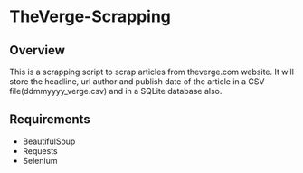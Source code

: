 # TheVerge-Scrapping

## Overview
This is a scrapping script to scrap articles from theverge.com website. It will store the headline, url author and publish date of the article in a CSV file(ddmmyyyy_verge.csv) and in a SQLite database also.

## Requirements
* BeautifulSoup
* Requests
* Selenium
